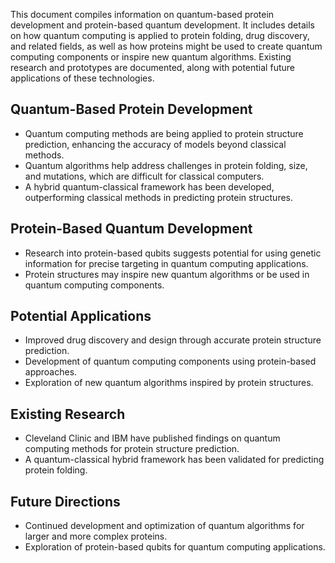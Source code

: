 This document compiles information on quantum-based protein development and protein-based quantum development. It includes details on how quantum computing is applied to protein folding, drug discovery, and related fields, as well as how proteins might be used to create quantum computing components or inspire new quantum algorithms. Existing research and prototypes are documented, along with potential future applications of these technologies.

## Quantum-Based Protein Development
- Quantum computing methods are being applied to protein structure prediction, enhancing the accuracy of models beyond classical methods.
- Quantum algorithms help address challenges in protein folding, size, and mutations, which are difficult for classical computers.
- A hybrid quantum-classical framework has been developed, outperforming classical methods in predicting protein structures.

## Protein-Based Quantum Development
- Research into protein-based qubits suggests potential for using genetic information for precise targeting in quantum computing applications.
- Protein structures may inspire new quantum algorithms or be used in quantum computing components.

## Potential Applications
- Improved drug discovery and design through accurate protein structure prediction.
- Development of quantum computing components using protein-based approaches.
- Exploration of new quantum algorithms inspired by protein structures.

## Existing Research
- Cleveland Clinic and IBM have published findings on quantum computing methods for protein structure prediction.
- A quantum-classical hybrid framework has been validated for predicting protein folding.

## Future Directions
- Continued development and optimization of quantum algorithms for larger and more complex proteins.
- Exploration of protein-based qubits for quantum computing applications.
